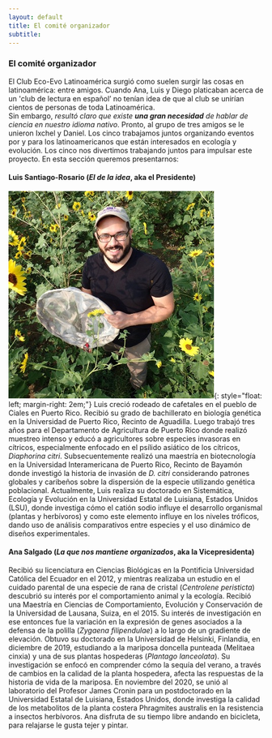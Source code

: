 ```yaml
---
layout: default
title: El comité organizador
subtitle: 
---
```

### El comité organizador

El Club Eco-Evo Latinoamérica surgió como suelen surgir las cosas en latinoamérica: entre amigos. Cuando Ana, Luis y Diego platicaban acerca de un 'club de lectura en español’ no tenían idea de que al club se unirían cientos de personas de toda Latinoamérica.  
Sin embargo, _resultó claro que existe **una gran necesidad** de hablar de ciencia en nuestro idioma nativo_.
Pronto, al grupo de tres amigos se le unieron Ixchel y Daniel. Los cinco trabajamos juntos organizando eventos por y para los latinoamericanos que están interesados en ecología y evolución. Los cinco nos divertimos trabajando juntos para impulsar este proyecto. En esta sección queremos presentarnos:


#### Luis Santiago-Rosario (_El de la idea_, aka el Presidente)

![foto de luis](/assets/img/foto_luis.jpg){: style="float: left; margin-right: 2em;"} 
Luis creció rodeado de cafetales en el pueblo de Ciales en Puerto Rico. Recibió su grado de bachillerato en biología genética en la Universidad de Puerto Rico, Recinto de Aguadilla. Luego trabajó tres años para el Departamento de Agricultura de Puerto Rico donde realizó muestreo intenso y educó a agricultores sobre especies invasoras en cítricos, especialmente enfocado en el psílido asiático de los cítricos, _Diaphorina citri_. Subsecuentemente realizó una maestría en biotecnología en la Universidad Interamericana de Puerto Rico, Recinto de Bayamón donde investigó la historia de invasión de _D. citri_ considerando patrones globales y caribeños sobre la dispersión de la especie utilizando genética poblacional. Actualmente, Luis realiza su doctorado en Sistemática, Ecología y Evolución en la Universidad Estatal de Luisiana, Estados Unidos (LSU), donde investiga cómo el catión sodio influye el desarrollo organismal (plantas y herbívoros) y como este elemento influye en los niveles tróficos, dando uso de análisis comparativos entre especies y el uso dinámico de diseños experimentales. 

#### Ana Salgado (_La que nos mantiene organizados_, aka la Vicepresidenta)


Recibió su licenciatura en Ciencias Biológicas en la Pontificia Universidad Católica del Ecuador en el 2012, y mientras realizaba un estudio en el cuidado parental de una especie de rana de cristal (_Centrolene peristicta_) descubrió su interés por el comportamiento animal y la ecología. Recibió una Maestría en Ciencias de Comportamiento, Evolución y Conservación de la Universidad de Lausana, Suiza, en el 2015. Su interés de investigación en ese entonces fue la variación en la expresión de genes asociados a la defensa de la polilla (_Zygaena filipendulae_) a lo largo de un gradiente de elevación. Obtuvo su doctorado en la Universidad de Helsinki, Finlandia, en diciembre de 2019, estudiando a la mariposa doncella punteada (Melitaea cinxia) y una de sus plantas hospederas (_Plantago lanceolata_). Su investigación se enfocó en comprender cómo la sequía del verano, a través de cambios en la calidad de la planta hospedera, afecta las respuestas de la historia de vida de la mariposa. En noviembre del 2020, se unió al laboratorio del Profesor James Cronin para un postdoctorado en la Universidad Estatal de Luisiana, Estados Unidos, donde investiga la calidad de los metabolitos de la planta costera Phragmites australis en la resistencia a insectos herbívoros. Ana disfruta de su tiempo libre andando en bicicleta, para relajarse le gusta tejer y pintar. 











